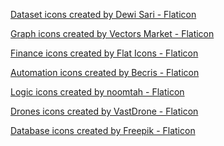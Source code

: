 <a href="https://www.flaticon.com/free-icons/dataset" title="dataset icons">Dataset icons created by Dewi Sari - Flaticon</a>

<a href="https://www.flaticon.com/free-icons/graph" title="graph icons">Graph icons created by Vectors Market - Flaticon</a>

<a href="https://www.flaticon.com/free-icons/finance" title="finance icons">Finance icons created by Flat Icons - Flaticon</a>

<a href="https://www.flaticon.com/free-icons/automation" title="automation icons">Automation icons created by Becris - Flaticon</a>

<a href="https://www.flaticon.com/free-icons/logic" title="logic icons">Logic icons created by noomtah - Flaticon</a>

<a href="https://www.flaticon.com/free-icons/drones" title="drones icons">Drones icons created by VastDrone - Flaticon</a>

<a href="https://www.flaticon.com/free-icons/database" title="database icons">Database icons created by Freepik - Flaticon</a>
